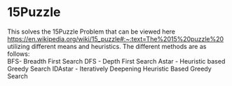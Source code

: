 # 15Puzzle
This solves the 15Puzzle Problem that can be viewed here https://en.wikipedia.org/wiki/15_puzzle#:~:text=The%2015%20puzzle%20 utilizing different means and heuristics. The different methods are as follows: 
<br>
BFS- Breadth First Search
DFS - Depth First Search
Astar - Heuristic based Greedy Search
IDAstar - Iteratively Deepening Heuristic Based Greedy Search
